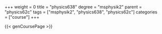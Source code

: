 +++
weight = 0
title = "physics638"
degree = "msphysik2"
parent = "physics62c"
tags = ["msphysik2", "physics638", "physics62c"]
categories = ["course"]
+++

{{< genCoursePage >}}

